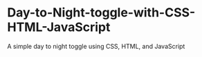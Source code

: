 # Day-to-Night-toggle-with-CSS-HTML-JavaScript
A simple day to night toggle using CSS, HTML, and JavaScript
